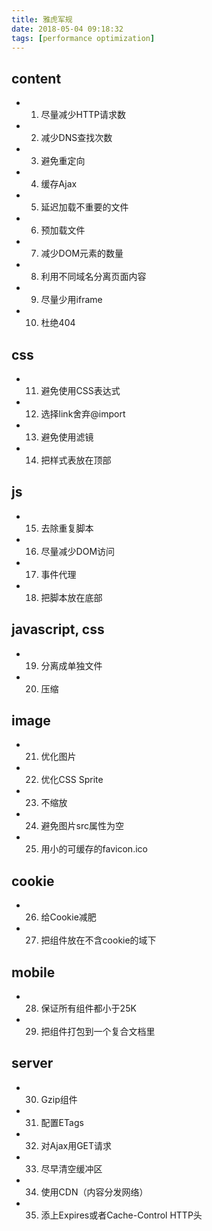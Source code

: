 ```yaml
---
title: 雅虎军规
date: 2018-05-04 09:18:32
tags: [performance optimization]
---
```


## content
- 1. 尽量减少HTTP请求数
- 2. 减少DNS查找次数
- 3. 避免重定向
- 4. 缓存Ajax
- 5. 延迟加载不重要的文件
- 6. 预加载文件
- 7. 减少DOM元素的数量
- 8. 利用不同域名分离页面内容
- 9. 尽量少用iframe
- 10. 杜绝404

## css
- 11. 避免使用CSS表达式
- 12. 选择link舍弃@import
- 13. 避免使用滤镜
- 14. 把样式表放在顶部

## js
- 15. 去除重复脚本
- 16. 尽量减少DOM访问
- 17. 事件代理
- 18. 把脚本放在底部

## javascript, css 
- 19. 分离成单独文件
- 20. 压缩

## image
- 21. 优化图片
- 22. 优化CSS Sprite
- 23. 不缩放
- 24. 避免图片src属性为空
- 25. 用小的可缓存的favicon.ico

## cookie
- 26. 给Cookie减肥
- 27. 把组件放在不含cookie的域下

## mobile
- 28. 保证所有组件都小于25K
- 29. 把组件打包到一个复合文档里

## server
- 30. Gzip组件
- 31. 配置ETags
- 32. 对Ajax用GET请求
- 33. 尽早清空缓冲区
- 34. 使用CDN（内容分发网络）
- 35. 添上Expires或者Cache-Control HTTP头